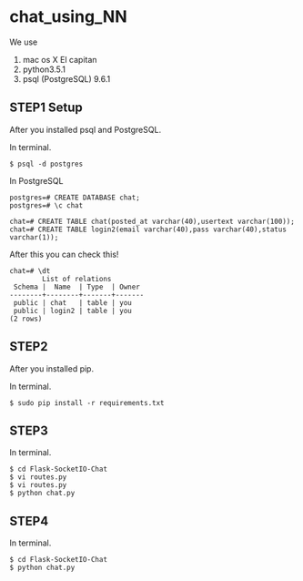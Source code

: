 # chat_using_NN

We use

1. mac os X El capitan
2. python3.5.1
3. psql (PostgreSQL) 9.6.1

## STEP1 Setup

After you installed psql and PostgreSQL.

In terminal.

```Terminal: in terminal
$ psql -d postgres
```

In PostgreSQL
```
postgres=# CREATE DATABASE chat;
postgres=# \c chat

chat=# CREATE TABLE chat(posted_at varchar(40),usertext varchar(100));
chat=# CREATE TABLE login2(email varchar(40),pass varchar(40),status varchar(1));
```

After this you can check this!


```
chat=# \dt
        List of relations
 Schema |  Name  | Type  | Owner 
--------+--------+-------+-------
 public | chat   | table | you
 public | login2 | table | you
(2 rows)
```

## STEP2

After you installed pip.

In terminal.
```command:command
$ sudo pip install -r requirements.txt
```

## STEP3

In terminal.

```Terminal: in terminal
$ cd Flask-SocketIO-Chat
$ vi routes.py
$ vi routes.py
$ python chat.py
```

## STEP4

In terminal.

```Terminal: in terminal
$ cd Flask-SocketIO-Chat
$ python chat.py
```
